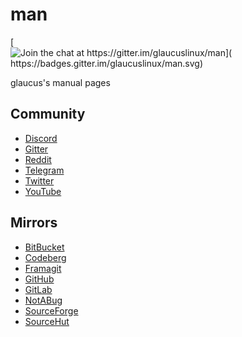 # man
[![Join the chat at https://gitter.im/glaucuslinux/man](
https://badges.gitter.im/glaucuslinux/man.svg)](
https://gitter.im/glaucuslinux/man?utm_source=badge&utm_medium=badge&utm_campaign=pr-badge&utm_content=badge)

glaucus's manual pages

## Community
* [Discord](https://discord.gg/nDKNmNc)
* [Gitter](https://gitter.im/glaucuslinux/man)
* [Reddit](https://www.reddit.com/r/glaucus)
* [Telegram](https://t.me/glaucuslinux)
* [Twitter](https://twitter.com/glaucuslinux)
* [YouTube](https://www.youtube.com/@glaucuslinux)

## Mirrors
* [BitBucket](https://bitbucket.org/glaucuslinux/man)
* [Codeberg](https://codeberg.org/glaucuslinux/man)
* [Framagit](https://framagit.org/glaucuslinux/man)
* [GitHub](https://github.com/glaucuslinux/man)
* [GitLab](https://gitlab.com/glaucuslinux/man)
* [NotABug](https://notabug.org/glaucuslinux/man)
* [SourceForge](https://git.code.sf.net/p/glaucuslinux/man)
* [SourceHut](https://git.sr.ht/~glaucuslinux/man)
